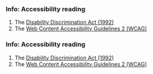 <div class="au-body au-page-alerts au-page-alerts--success" role="alert">
  <h3>Info: Accessibility reading</h3>
  <ol>
    <li>The <a href="https://www.legislation.gov.au/Latest/C2016C00763">Disability Discrimination Act (1992)</a></li>
    <li>The <a href="https://www.w3.org/TR/2008/REC-WCAG20-20081211/">Web Content Accessibility Guidelines 2 (<abbr>WCAG</abbr>)</a></li>
  </ol>
</div>

<div class="au-body au-body--dark">
  <div class="au-page-alerts au-page-alerts--success au-page-alerts--dark" role="alert">
  	<h3>Info: Accessibility reading</h3>
  	<ol>
  		<li>The <a href="https://www.legislation.gov.au/Latest/C2016C00763">Disability Discrimination Act (1992)</a></li>
  		<li>The <a href="https://www.w3.org/TR/2008/REC-WCAG20-20081211/">Web Content Accessibility Guidelines 2 (<abbr>WCAG</abbr>)</a></li>
  	</ol>
  </div>
</div>
